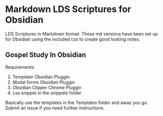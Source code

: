 # Markdown LDS Scriptures for Obsidian
LDS Scriptures in Markdown format.  These md versions have been set up for Obsidian using the included css to create good looking notes.

## Gospel Study In Obsidian
Requirements:
1. Templater Obsidian Pluggin
2. Modal forms Obsidian Pluggin
3. Obsidian Clipper Chrome Pluggin
4. css snippet in the snippets folder

Basically use the templates in the Templates folder and away you go. Submit an issue if you need further instructions.
